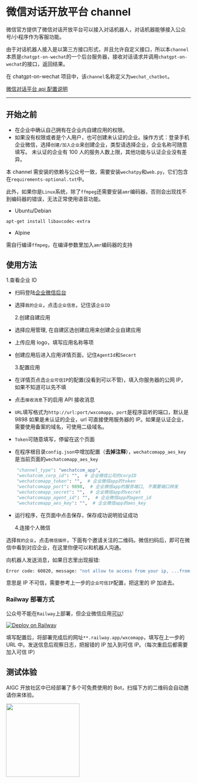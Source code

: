 # 微信对话开放平台 channel

微信官方提供了微信对话开放平台可以接入对话机器人，对话机器能够接入公众号/小程序作为客服功能。

由于对话机器人接入是以第三方接口形式，并且允许自定义接口，所以本`channel`本质是`chatgpt-on-wechat`的一个后台服务器，接收对话请求并调用`chatgpt-on-wechat`的接口，返回结果。

在 chatgpt-on-wechat 项目中，该`channel`名称定义为`wechat_chatbot`。

[微信对话平台 api 配置说明](https://developers.weixin.qq.com/doc/aispeech/platform/3rdparty_api.html)

---

## 开始之前

- 在企业中确认自己拥有在企业内自建应用的权限。
- 如果没有权限或者是个人用户，也可创建未认证的企业。操作方式：登录手机企业微信，选择`创建/加入企业`来创建企业，类型请选择企业，企业名称可随意填写。
  未认证的企业有 100 人的服务人数上限，其他功能与认证企业没有差异。

本 channel 需安装的依赖与公众号一致，需要安装`wechatpy`和`web.py`，它们包含在`requirements-optional.txt`中。

此外，如果你是`Linux`系统，除了`ffmpeg`还需要安装`amr`编码器，否则会出现找不到编码器的错误，无法正常使用语音功能。

- Ubuntu/Debian

```bash
apt-get install libavcodec-extra
```

- Alpine

需自行编译`ffmpeg`，在编译参数里加入`amr`编码器的支持

## 使用方法

1.查看企业 ID

- 扫码登陆[企业微信后台](https://work.weixin.qq.com)
- 选择`我的企业`，点击`企业信息`，记住该`企业ID`

  2.创建自建应用

- 选择应用管理, 在自建区选创建应用来创建企业自建应用
- 上传应用 logo，填写应用名称等项
- 创建应用后进入应用详情页面，记住`AgentId`和`Secert`

  3.配置应用

- 在详情页点击`企业可信IP`的配置(没看到可以不管)，填入你服务器的公网 IP，如果不知道可以先不填
- 点击`接收消息`下的启用 API 接收消息
- `URL`填写格式为`http://url:port/wxcomapp`，`port`是程序监听的端口，默认是 9898
  如果是未认证的企业，url 可直接使用服务器的 IP。如果是认证企业，需要使用备案的域名，可使用二级域名。
- `Token`可随意填写，停留在这个页面
- 在程序根目录`config.json`中增加配置（**去掉注释**），`wechatcomapp_aes_key`是当前页面的`wechatcomapp_aes_key`

```python
    "channel_type": "wechatcom_app",
    "wechatcom_corp_id": "",  # 企业微信公司的corpID
    "wechatcomapp_token": "",  # 企业微信app的token
    "wechatcomapp_port": 9898,  # 企业微信app的服务端口, 不需要端口转发
    "wechatcomapp_secret": "",  # 企业微信app的secret
    "wechatcomapp_agent_id": "",  # 企业微信app的agent_id
    "wechatcomapp_aes_key": "",  # 企业微信app的aes_key
```

- 运行程序，在页面中点击保存，保存成功说明验证成功

  4.连接个人微信

选择`我的企业`，点击`微信插件`，下面有个邀请关注的二维码。微信扫码后，即可在微信中看到对应企业，在这里你便可以和机器人沟通。

向机器人发送消息，如果日志里出现报错:

```bash
Error code: 60020, message: "not allow to access from your ip, ...from ip: xx.xx.xx.xx"
```

意思是 IP 不可信，需要参考上一步的`企业可信IP`配置，把这里的 IP 加进去。

### Railway 部署方式

公众号不能在`Railway`上部署，但企业微信应用[可以](https://railway.app/template/-FHS--?referralCode=RC3znh)!

[![Deploy on Railway](https://railway.app/button.svg)](https://railway.app/template/-FHS--?referralCode=RC3znh)

填写配置后，将部署完成后的网址`**.railway.app/wxcomapp`，填写在上一步的 URL 中。发送信息后观察日志，把报错的 IP 加入到可信 IP。（每次重启后都需要加入可信 IP）

## 测试体验

AIGC 开放社区中已经部署了多个可免费使用的 Bot，扫描下方的二维码会自动邀请你来体验。

<img width="200" src="../../docs/images/aigcopen.png">
